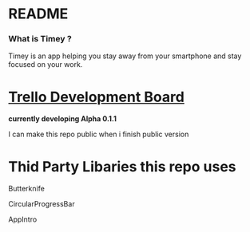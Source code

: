 # README #

### What is Timey ? ###
Timey is an app helping you stay away from your smartphone and stay focused on your work. 

# [**Trello Development Board**](https://trello.com/b/lHNVOWHC/timey-development-board) #

**currently developing Alpha 0.1.1**


I can make this repo public when i finish public version


# Thid Party Libaries this repo uses #
Butterknife

CircularProgressBar

AppIntro